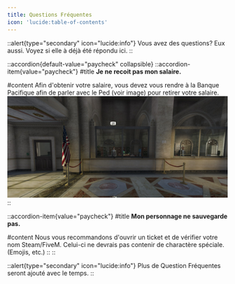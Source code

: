 ```yaml
---
title: Questions Fréquentes
icon: 'lucide:table-of-contents'
---
```


::alert{type="secondary" icon="lucide:info"}
  Vous avez des questions? Eux aussi. Voyez si elle à déjà été répondu ici.
::

::accordion{default-value="paycheck" collapsible}
  ::accordion-item{value="paycheck"}
  #title
  **Je ne recoit pas mon salaire.**

  #content
  Afin d'obtenir votre salaire, vous devez vous rendre à la Banque Pacifique afin de parler avec le Ped (voir image) pour retirer votre salaire.
  ![Image Banquier](https://raw.githubusercontent.com/CityZen-Roleplay/wiki-images/refs/heads/main/faq_paycheck.jpg)
  ::

  ::accordion-item{value="paycheck"}
  #title
  **Mon personnage ne sauvegarde pas.**

  #content
  Nous vous recommandons d'ouvrir un ticket et de vérifier votre nom Steam/FiveM.
  Celui-ci ne devrais pas contenir de charactère spéciale. (Emojis, etc.)
  ::
::

::alert{type="secondary" icon="lucide:info"}
  Plus de Question Fréquentes seront ajouté avec le temps.
::
